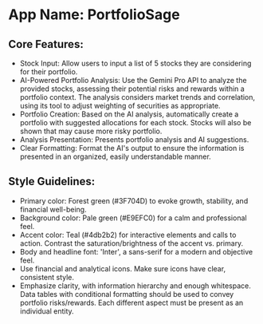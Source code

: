 # **App Name**: PortfolioSage

## Core Features:

- Stock Input: Allow users to input a list of 5 stocks they are considering for their portfolio.
- AI-Powered Portfolio Analysis: Use the Gemini Pro API to analyze the provided stocks, assessing their potential risks and rewards within a portfolio context.  The analysis considers market trends and correlation, using its tool to adjust weighting of securities as appropriate.
- Portfolio Creation: Based on the AI analysis, automatically create a portfolio with suggested allocations for each stock. Stocks will also be shown that may cause more risky portfolio.
- Analysis Presentation: Presents portfolio analysis and AI suggestions.
- Clear Formatting: Format the AI's output to ensure the information is presented in an organized, easily understandable manner.

## Style Guidelines:

- Primary color: Forest green (#3F704D) to evoke growth, stability, and financial well-being.
- Background color: Pale green (#E9EFC0) for a calm and professional feel.
- Accent color: Teal (#4db2b2) for interactive elements and calls to action. Contrast the saturation/brightness of the accent vs. primary.
- Body and headline font: 'Inter', a sans-serif for a modern and objective feel.
- Use financial and analytical icons. Make sure icons have clear, consistent style.
- Emphasize clarity, with information hierarchy and enough whitespace. Data tables with conditional formatting should be used to convey portfolio risks/rewards. Each different aspect must be present as an individual entity.